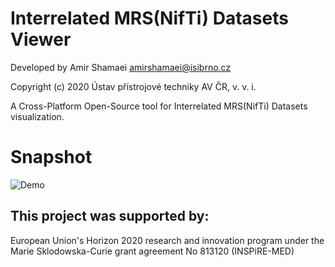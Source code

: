 # Interrelated MRS(NifTi) Datasets Viewer

Developed by Amir Shamaei amirshamaei@isibrno.cz

Copyright (c) 2020 Ústav přístrojové techniky AV ČR, v. v. i.

A Cross-Platform Open-Source tool for Interrelated MRS(NifTi) Datasets visualization.

# Snapshot
![Demo](https://github.com/isi-nmr/IDV-Interrelated-2D-NMR-Datasets-Viewer/blob/standalone_dev/out/idv_edited.gif)
## This project was supported by:
European Union's Horizon 2020 research and innovation program under the Marie Sklodowska-Curie grant agreement No 813120 (INSPiRE-MED)
